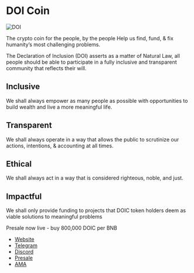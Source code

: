 
# DOI Coin

![DOI](https://files.catbox.moe/u0hxus.jpg) 

The crypto coin for the people, by the people
Help us find, fund, & fix humanity’s most challenging problems.

The Declaration of Inclusion (DOI) asserts as a matter of Natural Law, all people should be able to participate in a fully inclusive and transparent community that reflects their will.

## Inclusive
We shall always empower as many people as possible with opportunities to build wealth and live a more meaningful life.

## Transparent
We shall always operate in a way that allows the public to scrutinize our actions, intentions, & accounting at all times.

## Ethical
We shall always act in a way that is considered righteous, noble, and just.

## Impactful
We shall only provide funding to projects that DOIC token holders deem as viable solutions to meaningful problems

Presale now live - buy 800,000 DOIC per BNB


- [Website](https://thedoicoin.com) 
- [Telegram](https://t.me/doifoundation) 
- [Discord](https://www.Discord.gg/DOI)
- [Presale](https://bit.ly/3iGUFMI)
- [AMA](https://t.me/shipwreckcoveama/122)
